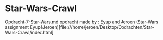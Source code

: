 # Star-Wars-Crawl
Opdracht-7-Star-Wars.md
opdracht made by : Eyup and Jeroen
(Star-Wars assignment Eyup&Jeroen)[file:///home/jeroen/Desktop/Opdrachten/Star-Wars-Crawl/index.html]
